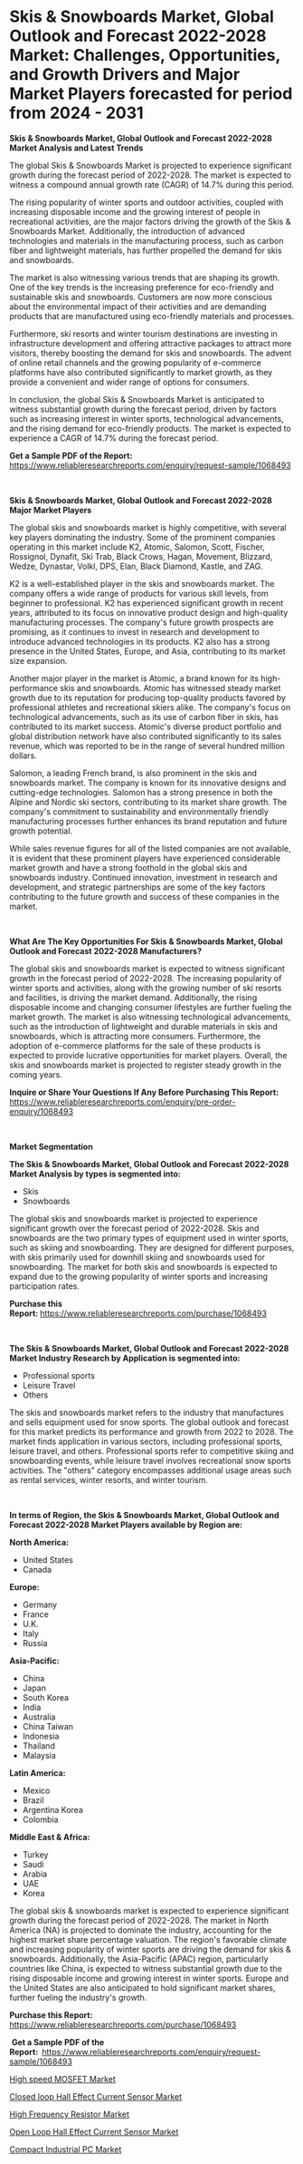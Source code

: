 <p><h1>Skis & Snowboards Market, Global Outlook and Forecast 2022-2028 Market: Challenges, Opportunities, and Growth Drivers and Major Market Players forecasted for period from 2024 - 2031</h1></p><p><strong>Skis & Snowboards Market, Global Outlook and Forecast 2022-2028 Market Analysis and Latest Trends</strong></p>
<p><p>The global Skis & Snowboards Market is projected to experience significant growth during the forecast period of 2022-2028. The market is expected to witness a compound annual growth rate (CAGR) of 14.7% during this period. </p><p>The rising popularity of winter sports and outdoor activities, coupled with increasing disposable income and the growing interest of people in recreational activities, are the major factors driving the growth of the Skis & Snowboards Market. Additionally, the introduction of advanced technologies and materials in the manufacturing process, such as carbon fiber and lightweight materials, has further propelled the demand for skis and snowboards.</p><p>The market is also witnessing various trends that are shaping its growth. One of the key trends is the increasing preference for eco-friendly and sustainable skis and snowboards. Customers are now more conscious about the environmental impact of their activities and are demanding products that are manufactured using eco-friendly materials and processes.</p><p>Furthermore, ski resorts and winter tourism destinations are investing in infrastructure development and offering attractive packages to attract more visitors, thereby boosting the demand for skis and snowboards. The advent of online retail channels and the growing popularity of e-commerce platforms have also contributed significantly to market growth, as they provide a convenient and wider range of options for consumers.</p><p>In conclusion, the global Skis & Snowboards Market is anticipated to witness substantial growth during the forecast period, driven by factors such as increasing interest in winter sports, technological advancements, and the rising demand for eco-friendly products. The market is expected to experience a CAGR of 14.7% during the forecast period.</p></p>
<p><strong>Get a Sample PDF of the Report:&nbsp;</strong> <a href="https://www.reliableresearchreports.com/enquiry/request-sample/1068493">https://www.reliableresearchreports.com/enquiry/request-sample/1068493</a></p>
<p>&nbsp;</p>
<p><strong>Skis & Snowboards Market, Global Outlook and Forecast 2022-2028 Major Market Players</strong></p>
<p><p>The global skis and snowboards market is highly competitive, with several key players dominating the industry. Some of the prominent companies operating in this market include K2, Atomic, Salomon, Scott, Fischer, Rossignol, Dynafit, Ski Trab, Black Crows, Hagan, Movement, Blizzard, Wedze, Dynastar, Volkl, DPS, Elan, Black Diamond, Kastle, and ZAG. </p><p>K2 is a well-established player in the skis and snowboards market. The company offers a wide range of products for various skill levels, from beginner to professional. K2 has experienced significant growth in recent years, attributed to its focus on innovative product design and high-quality manufacturing processes. The company's future growth prospects are promising, as it continues to invest in research and development to introduce advanced technologies in its products. K2 also has a strong presence in the United States, Europe, and Asia, contributing to its market size expansion.</p><p>Another major player in the market is Atomic, a brand known for its high-performance skis and snowboards. Atomic has witnessed steady market growth due to its reputation for producing top-quality products favored by professional athletes and recreational skiers alike. The company's focus on technological advancements, such as its use of carbon fiber in skis, has contributed to its market success. Atomic's diverse product portfolio and global distribution network have also contributed significantly to its sales revenue, which was reported to be in the range of several hundred million dollars.</p><p>Salomon, a leading French brand, is also prominent in the skis and snowboards market. The company is known for its innovative designs and cutting-edge technologies. Salomon has a strong presence in both the Alpine and Nordic ski sectors, contributing to its market share growth. The company's commitment to sustainability and environmentally friendly manufacturing processes further enhances its brand reputation and future growth potential.</p><p>While sales revenue figures for all of the listed companies are not available, it is evident that these prominent players have experienced considerable market growth and have a strong foothold in the global skis and snowboards industry. Continued innovation, investment in research and development, and strategic partnerships are some of the key factors contributing to the future growth and success of these companies in the market.</p></p>
<p>&nbsp;</p>
<p><strong>What Are The Key Opportunities For Skis & Snowboards Market, Global Outlook and Forecast 2022-2028 Manufacturers?</strong></p>
<p><p>The global skis and snowboards market is expected to witness significant growth in the forecast period of 2022-2028. The increasing popularity of winter sports and activities, along with the growing number of ski resorts and facilities, is driving the market demand. Additionally, the rising disposable income and changing consumer lifestyles are further fueling the market growth. The market is also witnessing technological advancements, such as the introduction of lightweight and durable materials in skis and snowboards, which is attracting more consumers. Furthermore, the adoption of e-commerce platforms for the sale of these products is expected to provide lucrative opportunities for market players. Overall, the skis and snowboards market is projected to register steady growth in the coming years.</p></p>
<p><strong>Inquire or Share Your Questions If Any Before Purchasing This Report:</strong> <a href="https://www.reliableresearchreports.com/enquiry/pre-order-enquiry/1068493">https://www.reliableresearchreports.com/enquiry/pre-order-enquiry/1068493</a></p>
<p>&nbsp;</p>
<p><strong>Market Segmentation</strong></p>
<p><strong>The Skis & Snowboards Market, Global Outlook and Forecast 2022-2028 Market Analysis by types is segmented into:</strong></p>
<p><ul><li>Skis</li><li>Snowboards</li></ul></p>
<p><p>The global skis and snowboards market is projected to experience significant growth over the forecast period of 2022-2028. Skis and snowboards are the two primary types of equipment used in winter sports, such as skiing and snowboarding. They are designed for different purposes, with skis primarily used for downhill skiing and snowboards used for snowboarding. The market for both skis and snowboards is expected to expand due to the growing popularity of winter sports and increasing participation rates.</p></p>
<p><strong>Purchase this Report:&nbsp;</strong><a href="https://www.reliableresearchreports.com/purchase/1068493">https://www.reliableresearchreports.com/purchase/1068493</a></p>
<p>&nbsp;</p>
<p><strong>The Skis & Snowboards Market, Global Outlook and Forecast 2022-2028 Market Industry Research by Application is segmented into:</strong></p>
<p><ul><li>Professional sports</li><li>Leisure Travel</li><li>Others</li></ul></p>
<p><p>The skis and snowboards market refers to the industry that manufactures and sells equipment used for snow sports. The global outlook and forecast for this market predicts its performance and growth from 2022 to 2028. The market finds application in various sectors, including professional sports, leisure travel, and others. Professional sports refer to competitive skiing and snowboarding events, while leisure travel involves recreational snow sports activities. The "others" category encompasses additional usage areas such as rental services, winter resorts, and winter tourism.</p></p>
<p>&nbsp;</p>
<p><strong>In terms of Region, the Skis & Snowboards Market, Global Outlook and Forecast 2022-2028 Market Players available by Region are:</strong></p>
<p>
    <p> <strong> North America: </strong>
        <ul>
            <li>United States</li>
            <li>Canada</li>
        </ul>
        </p> 
    <p> <strong> Europe: </strong>
        <ul>
            <li>Germany</li>
            <li>France</li>
            <li>U.K.</li>
            <li>Italy</li>
            <li>Russia</li>
        </ul>
        </p> 
    <p> <strong> Asia-Pacific: </strong>
        <ul>
            <li>China</li>
            <li>Japan</li>
            <li>South Korea</li>
            <li>India</li>
            <li>Australia</li>
            <li>China Taiwan</li>
            <li>Indonesia</li>
            <li>Thailand</li>
            <li>Malaysia</li>
        </ul>
        </p> 
    <p> <strong> Latin America: </strong>
        <ul>
            <li>Mexico</li>
            <li>Brazil</li>
            <li>Argentina Korea</li>
            <li>Colombia</li>
        </ul>
        </p> 
    <p> <strong> Middle East & Africa: </strong>
        <ul>
            <li>Turkey</li>
            <li>Saudi</li>
            <li>Arabia</li>
            <li>UAE</li>
            <li>Korea</li>
        </ul>
    </p>
    </p>
<p><p>The global skis & snowboards market is expected to experience significant growth during the forecast period of 2022-2028. The market in North America (NA) is projected to dominate the industry, accounting for the highest market share percentage valuation. The region's favorable climate and increasing popularity of winter sports are driving the demand for skis & snowboards. Additionally, the Asia-Pacific (APAC) region, particularly countries like China, is expected to witness substantial growth due to the rising disposable income and growing interest in winter sports. Europe and the United States are also anticipated to hold significant market shares, further fueling the industry's growth.</p></p>
<p><strong>Purchase this Report: </strong><a href="https://www.reliableresearchreports.com/purchase/1068493">https://www.reliableresearchreports.com/purchase/1068493</a></p>
<p>&nbsp;<strong>Get a Sample PDF of the Report:&nbsp;&nbsp;</strong><a href="https://www.reliableresearchreports.com/enquiry/request-sample/1068493">https://www.reliableresearchreports.com/enquiry/request-sample/1068493</a></p>
<p><strong></strong></p>
<p><p><a href="https://medium.com/@juliemoreno2007/high-speed-mosfet-market-analysis-and-sze-forecasted-for-period-from-2024-to-2031-2fffcf88f672">High speed MOSFET Market</a></p><p><a href="https://medium.com/@juliemoreno2007/closed-loop-hall-effect-current-sensor-market-analysis-its-cagr-market-segmentation-and-global-02b2224997dd">Closed loop Hall Effect Current Sensor Market</a></p><p><a href="https://medium.com/@juliemoreno2007/high-frequency-resistor-market-share-evolution-and-market-growth-trends-2024-2031-465171540f2c">High Frequency Resistor Market</a></p><p><a href="https://medium.com/@juliemoreno2007/open-loop-hall-effect-current-sensor-market-outlook-industry-overview-and-forecast-2024-to-2031-e6bf772345a0">Open Loop Hall Effect Current Sensor Market</a></p><p><a href="https://medium.com/@juliemoreno2007/compact-industrial-pc-market-analysis-its-cagr-market-segmentation-and-global-industry-overview-b6c62939fc92">Compact Industrial PC Market</a></p></p>